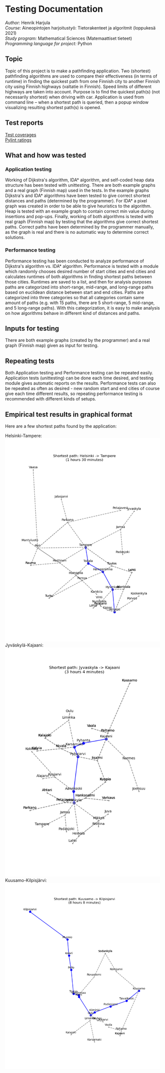 # Testing Documentation
*Author:* Henrik Harjula  
*Course:* Aineopintojen harjoitustyö: Tietorakenteet ja algoritmit (loppukesä 2021)  
*Study program:* Mathematical Sciences (Matemaattiset tieteet)  
*Programming language for project:* Python  

## Topic
Topic of this project is to make a pathfinding application. Two (shortest) pathfinding algorithms are used to compare their effectiveness (in terms of runtime) in finding the quickest path from one Finnish city to another Finnish city using Finnish highways (valtatie in Finnish). Speed limits of different highways are taken into account. Purpose is to find the quickest path(s) (not necessarily shortest) when driving with car. Application is used from command line – when a shortest path is queried, then a popup window visualizing resulting shortest path(s) is opened.

## Test reports
[Test coverages](https://github.com/henkkah/pathfinding/tree/master/documentation/test_coverages)  
[Pylint ratings](https://github.com/henkkah/pathfinding/tree/master/documentation/pylint_ratings)  

## What and how was tested

### Application testing
Working of Dijkstra's algorithm, IDA* algorithm, and self-coded heap data structure has been tested with unittesting.
There are both example graphs and a real graph (Finnish map) used in the tests.
In the example graphs Dijkstra's and IDA* algorithms have been tested to give correct shortest distances and paths (determined by the programmer).
For IDA* a pixel graph was created in order to be able to give heuristics to the algorithm.
Heap is tested with an example graph to contain correct min value during insertions and pop-ups.
Finally, working of both algorithms is tested with real graph (Finnish map) by testing that the algorithms give correct shortest paths.
Correct paths have been determined by the programmer manually, as the graph is real and there is no automatic way to determine correct solutions.

### Performance testing
Performance testing has been conducted to analyze performance of Dijkstra's algorithm vs. IDA* algorithm.
Performance is tested with a module which randomly chooses desired number of start cities and end cities and calculates runtimes of both algorithms in finding shortest paths between those cities.
Runtimes are saved to a list, and then for analysis purposes paths are categorized into short-range, mid-range, and long-range paths based on euclidean distance between start and end cities.
Paths are categorized into three categories so that all categories contain same amount of paths (e.g. with 15 paths, there are 5 short-range, 5 mid-range, and 5 long-range paths).
With this categorization, it is easy to make analysis on how algorithms behave in different kind of distances and paths.

## Inputs for testing
There are both example graphs (created by the programmer) and a real graph (Finnish map) given as input for testing.

## Repeating tests
Both Application testing and Performance testing can be repeated easily.
Application tests (unittesting) can be done each time desired, and testing module gives automatic reports on the results.
Performance tests can also be repeated as often as desired - new random start and end cities of course give each time different results, so repeating performance testing is recommended with different kinds of setups.

## Empirical test results in graphical format
Here are a few shortest paths found by the application:  
  
Helsinki-Tampere:  
![shortest_path_helsinki_tampere](./pictures/shortest_path_helsinki_tampere.png)  
Jyväskylä-Kajaani:  
![shortest_path_jyvaskyla_kajaani](./pictures/shortest_path_jyvaskyla_kajaani.png)  
Kuusamo-Kilpisjärvi:  
![shortest_path_kuusamo_kilpisjarvi](./pictures/shortest_path_kuusamo_kilpisjarvi.png)  
